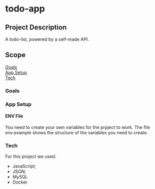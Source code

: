 # todo-app
## Project Description
A todo-list, powered by a self-made API.

## Scope
[Goals](#goals)<br>
[App Setup](#app-setup)<br>
[Tech](#tech)

### Goals

### App Setup
#### ENV File
You need to create your own variables for the prpject to work. The file env.example shows the structure of the variables you need to create.

### Tech
For this project we used:
- JavaScript;
- JSON;
- MySQL
- Docker